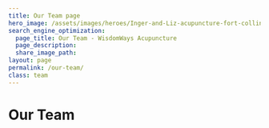 ```yaml
---
title: Our Team page
hero_image: /assets/images/heroes/Inger-and-Liz-acupuncture-fort-collins.jpg
search_engine_optimization:
  page_title: Our Team - WisdomWays Acupuncture
  page_description:
  share_image_path:
layout: page
permalink: /our-team/
class: team
---
```


# Our Team